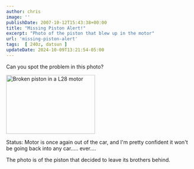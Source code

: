 ```yaml
---
author: chris
image: ''
publishDate: 2007-10-12T15:43:38+00:00
title: "Missing Piston Alert!"
excerpt: "Photo of the piston that blew up in the motor"
url: 'missing-piston-alert'
tags:  [ 240z, datsun ] 
updateDate: 2024-10-09T13:21:54-05:00
---
```


Can you spot the problem in this photo?

<a href="https://www.flickr.com/photos/chammond/1464171009/"><img height="160" alt="Broken piston in a L28 motor" width="240" src="https://farm2.static.flickr.com/1181/1464171009_5e23f11ac7_m.jpg" /></a> 

Status: Motor is once again out of the car, and I'm pretty confident it won't be going back into any car..... ever....

The photo is of the piston that decided to leave its brothers behind.
